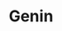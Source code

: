 ---
layout: tag-list
type: tag
title: Genin
slug: Genin
category: Tag
sidebar: false
description: >
image:
  path: /assets/img/tag/genin.png
---